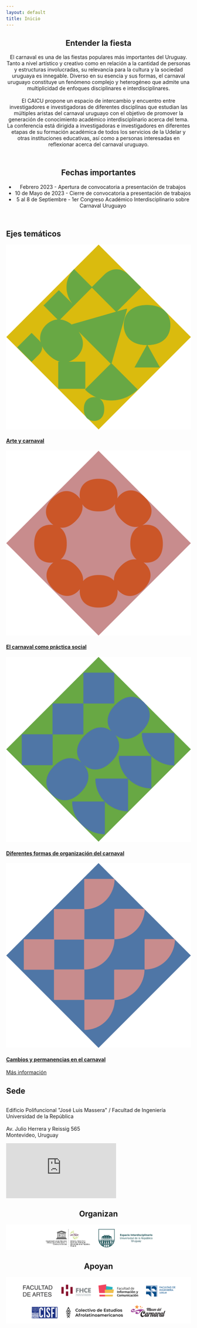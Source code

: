 ```yaml
---
layout: default
title: Inicio
---
```

<style>
/* section.box.special li {
  text-align: left;
} */
/* align "bajo la lupa" header to the left */
/* section.box.special h2 {
  text-align: left;
}
section.box.special p {
  text-align: left;
} */

</style>

<section class="box special" id="col_angosta">
	<header class="major">
		<!-- <h2> Pisan las tablas / al tablado / estudiando el tablado </h2> -->
		<h2>Entender la fiesta</h2>
		<p>El carnaval es una de las fiestas populares más importantes del Uruguay. Tanto a nivel artístico y creativo como en relación a la cantidad de personas y estructuras involucradas, su relevancia para la cultura y la sociedad uruguaya es innegable. Diverso en su esencia y sus formas, el carnaval uruguayo constituye un fenómeno complejo y heterogéneo que admite una multiplicidad de enfoques disciplinares e interdisciplinares.
		<br />
		<br />
		El CAICU propone un espacio de intercambio y encuentro entre investigadores e investigadoras de diferentes disciplinas que estudian las múltiples aristas del carnaval uruguayo con el objetivo de promover la generación de conocimiento académico interdisciplinario acerca del tema.
		La conferencia está dirigida a investigadoras e investigadores en diferentes etapas de su formación académica de todos los servicios de la Udelar y otras instituciones educativas, así como  a personas interesadas en reflexionar acerca del carnaval uruguayo.
		</p>
	</header>
	<!-- <span class="image featured"><img src="images/pic01.jpg" alt="" /></span> -->
	<header class="major">
		<h2>Fechas importantes</h2>
		<div class="bullet-list-container" id="bullets-fechas">
			 <ul>
			  <li>Febrero 2023 - Apertura de convocatoria a presentación de trabajos</li>
			  <li>10 de Mayo de 2023 - Cierre de convocatoria a presentación de trabajos</li>
			  <li>5 al 8 de Septiembre - 1er Congreso Académico Interdisciplinario sobre Carnaval Uruguayo</li>
			</ul> 
		</div>
	</header>
</section>



<section class="box special features">
	<h2 id="titulo_ejes"> Ejes temáticos</h2>	
	<div class="features-row">
		<section class="eje_tematico"><a id="link_header" href="/sobre-el-congreso#ejes-tematicos">
			<!-- <span class="icon major fa-bolt accent2"></span> -->
			<img src="images/symb/ejes_arte_y_carnaval.png" alt="Eje 1">
			<h4>Arte y carnaval</h4>
			<!-- <p>Integer volutpat ante et accumsan commophasellus sed aliquam feugiat lorem aliquet ut enim rutrum phasellus iaculis accumsan dolore magna aliquam veroeros.</p> -->
		</a></section>
		<section class="eje_tematico"><a id="link_header" href="/sobre-el-congreso#ejes-tematicos">
			<img  src="images/symb/ejes_el_carnaval_como_practica_social.png" alt="Eje 2">
			<h4>El carnaval como práctica social</h4>
			<!-- <p>Integer volutpat ante et accumsan commophasellus sed aliquam feugiat lorem aliquet ut enim rutrum phasellus iaculis accumsan dolore magna aliquam veroeros.</p> -->
		</a></section>
		<section class="eje_tematico"><a id="link_header" href="/sobre-el-congreso#ejes-tematicos">
			<img src="images/symb/ejes_diferentes_formas_de_organizacion.png" alt="Eje 3">
			<h4>Diferentes formas de organización del carnaval</h4>
			<!-- <p>Integer volutpat ante et accumsan commophasellus sed aliquam feugiat lorem aliquet ut enim rutrum phasellus iaculis accumsan dolore magna aliquam veroeros.</p> -->
		</a></section>
		<section class="eje_tematico"><a id="link_header" href="/sobre-el-congreso#ejes-tematicos">
			<img src="images/symb/ejes_cambios_y_permanencias.png" alt="Eje 4">
			<h4>Cambios y permanencias en el carnaval</h4>
			<!-- <p></p> -->
		</a></section>
	</div>
	<a href="/sobre-el-congreso#ejes-tematicos" id="button_angosto" class="button alt">Más información</a>
</section>


<section class="box special">
  <div class="row">
    <div class="6u 12u(mobile)">
      <div class="info-container">
        <h2>Sede</h2>
        <p>Edificio Polifuncional "José Luis Massera" / Facultad de Ingeniería <br> Universidad de la República <br><br> Av. Julio Herrera y Reissig 565 <br> Montevideo, Uruguay  </p>
      </div>
    </div>
    <div class="6u 12u(mobile)">
      <div class="map-container">
        <iframe src="https://www.google.com/maps/embed?pb=!1m18!1m12!1m3!1d3271.5810061598067!2d-56.169064967645475!3d-34.91696291086869!2m3!1f0!2f0!3f0!3m2!1i1024!2i768!4f13.1!3m3!1m2!1s0x959f81a27950cb5b%3A0x2c3c43b4bd78578a!2sEdificio%20Polifuncional%20%22Jos%C3%A9%20Luis%20Massera%22%20(Aulario%20FIng))!5e0!3m2!1sen!2sfr!4v1679829113226!5m2!1sen!2sfr" width="100%" height="100%" style="border:0;" allowfullscreen="" loading="lazy" referrerpolicy="no-referrer-when-downgrade"></iframe>
      </div>
    </div>
  </div>
</section>

<style>
  .row {
    display: flex;
    flex-wrap: wrap;
  }
  .info-container {
    display: flex;
    flex-direction: column;
    justify-content: center;
    height: 100%;
  }
  .map-container {
    display: flex;
    flex-direction: column;
    justify-content: center;
    align-items: center;
    height: 100%;
  }
  @media screen and (max-width: 480px) {
    .row {
      flex-direction: column;
    }
  }
</style>



<!-- logos de apoyos institucionales -->
<section class="box special">
	<header class="major">
		<h2 id="header_apoyan"> Organizan</h2>
		<!-- <p> -->
			<img class="logo_apoyos" src="images/apoyos/logos_organizan.png" alt="Logos de Organizadores del CAICU"> 
			<!-- <img class="logo_apoyo" src="images/apoyos/logo_EI.png" alt="Logo EI"> width="200" height="200"> -->
			<!-- <img class="logo_apoyo" src="images/logo/logo_neg.png" alt="Logo CAICU"> width="200" height="200"> -->
		<!-- </p> -->
		<h2 id="header_apoyan"> Apoyan</h2>
		<!-- <br /> -->
		<!-- <p> -->
			<img class="logo_apoyos" src="images/apoyos/logos_apoyos.png" alt="Logos de Apoyos al CAICU"> <!-- width="200" height="200"> -->
			<!-- <img class="logo_apoyo" src="images/apoyos/logo_FArtes.png" alt="Logo Facultad de Artes"> width="200" height="200"> -->
			<!-- <img class="logo_apoyo" src="images/apoyos/logo_FIng.PNG" alt="Logo Facultad de Ingenieria"> width="200" height="200"> -->
			<!-- <img class="logo_apoyo" src="images/apoyos/logo_FHCE.png" alt="Logo Facultad de Humanidades y Ciencias de la Educacion"> width="200" height="200"> -->
			<!-- <img class="logo_apoyo" src="images/apoyos/logo_FIC.png" alt="Logo Facultad de Informacion y Comunicacion"> width="200" height="200"> -->
			<!-- <img class="logo_apoyo" src="images/apoyos/logo_museo.jpg" alt="Logo Museo del Carnaval"> width="200" height="200"> -->
			<!-- <img class="logo_apoyo" padding="3em" src="images/apoyos/logo_CISFI.png" alt="Logo CISFI"> width="200" height="200"> -->
			<!-- <img class="logo_apoyo" src="images/logo/logo_neg.png" alt="Logo CAICU"> width="200" height="200"> -->
			<!-- <img class="logo_apoyo" src="images/logo/logo_neg.png" alt="Logo CAICU"> width="200" height="200"> -->
		<!-- </p> -->
	</header>
	<!-- <span class="image featured"><img src="images/pic01.jpg" alt="" /></span> -->
</section>













<!-- 
<div class="row">
	<div class="6u 12u(narrower)">

		<section class="box special">
			<span class="image featured"><img src="images/pic02.jpg" alt="" /></span>
			<h3>Sed lorem adipiscing</h3>
			<p>Integer volutpat ante et accumsan commophasellus sed aliquam feugiat lorem aliquet ut enim rutrum phasellus iaculis accumsan dolore magna aliquam veroeros.</p>
			<ul class="actions">
				<li><a href="#" class="button alt">Learn More</a></li>
			</ul>
		</section>

	</div>
	<div class="6u 12u(narrower)">

		<section class="box special">
			<span class="image featured"><img src="images/pic03.jpg" alt="" /></span>
			<h3>Accumsan integer</h3>
			<p>Integer volutpat ante et accumsan commophasellus sed aliquam feugiat lorem aliquet ut enim rutrum phasellus iaculis accumsan dolore magna aliquam veroeros.</p>
			<ul class="actions">
				<li><a href="#" class="button alt">Learn More</a></li>
			</ul>
		</section>

	</div>
</div> -->
